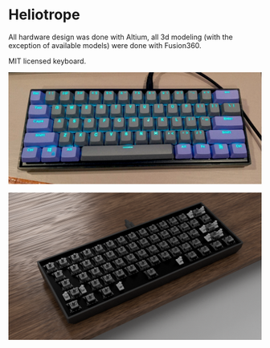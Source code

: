 # Heliotrope

All hardware design was done with Altium, all 3d modeling (with the exception of available models) were done with Fusion360.


MIT licensed keyboard.

![Alt text](/Case/KB.png)

![Alt text](/Case/Front.png)
